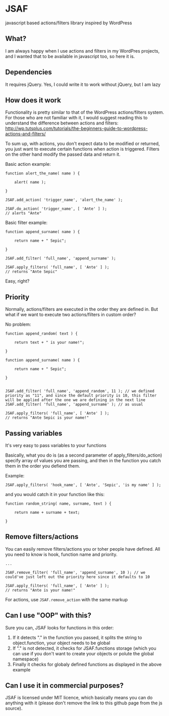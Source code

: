 JSAF
====

javascript based actions/filters library inspired by WordPress

## What?
I am always happy when I use actions and filters in my WordPres projects, and I wanted that to be available in javascript too, so here it is.

## Dependencies
It requires jQuery. Yes, I could write it to work without jQuery, but I am lazy

## How does it work
Functionality is pretty similar to that of the WordPress actions/filters system. For those who are not familiar with it, I would suggest reading this to understand the difference between actions and filters: http://wp.tutsplus.com/tutorials/the-beginners-guide-to-wordpress-actions-and-filters/

To sum up, with actions, you don't expect data to be modified or returned, you just want to execute certain functions when action is triggered. Filters on the other hand modify the passed data and return it.

Basic action example:

	function alert_the_name( name ) {

		alert( name );

	}

	JSAF.add_action( 'trigger_name', 'alert_the_name' );

	JSAF.do_action( 'trigger_name', [ 'Ante' ] );
	// alerts "Ante"

Basic filter example:

	function append_surname( name ) {

		return name + " Sepic";

	}

	JSAF.add_filter( 'full_name', 'append_surname' );

	JSAF.apply_filters( 'full_name', [ 'Ante' ] );
	// returns "Ante Sepic"

Easy, right?

## Priority
Normally, actions/filters are executed in the order they are defined in. But what if we want to execute two actions/filters in custom order?

No problem:

	function append_random( text ) {

		return text + " is your name!";

	}

	function append_surname( name ) {

		return name + " Sepic";

	}


	JSAF.add_filter( 'full_name', 'append_random', 11 ); // we defined priority as "11", and since the default priority is 10, this filter will be applied after the one we are defining in the next line
	JSAF.add_filter( 'full_name', 'append_surname' ); // as usual

	JSAF.apply_filters( 'full_name', [ 'Ante' ] );
	// returns "Ante Sepic is your name!"

## Passing variables
It's very easy to pass variables to your functions

Basically, what you do is (as a second parameter of apply_filters/do_action) specify array of values you are passing, and then in the function you catch them in the order you defiend them.

Example:

	JSAF.apply_filters( 'hook_name', [ 'Ante', 'Sepic', 'is my name' ] );

and you would catch it in your function like this:

	function random_string( name, surname, text ) {

		return name + surname + text;

	}

## Remove filters/actions
You can easily remove filters/actions you or toher people have defined. All you need to know is hook, function name and priority.
	
	...

	JSAF.remove_filter( 'full_name', 'append_surname', 10 ); // we could've just left out the priority here since it defaults to 10

	JSAF.apply_filters( 'full_name', [ 'Ante' ] );
	// returns "Ante is your name!"

For actions, use `JSAF.remove_action` with the same markup

## Can I use "OOP" with this?
Sure you can, JSAF looks for functions in this order:

1. If it detects "." in the function you passed, it splits the string to object.function, your object needs to be global
2. If "." is not detected, it checks for JSAF.functions storage (which you can use if you don't want to create your objects or polute the global namespace)
3. Finally it checks for globaly defined functions as displayed in the above example

## Can I use it in commercial purposes?
JSAF is licensed under MIT licence, which basically means you can do anything with it (please don't remove the link to this github page from the js source).